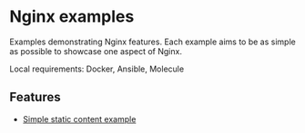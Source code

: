 # Nginx examples

Examples demonstrating Nginx features. Each example aims to be as simple as possible to showcase one aspect of Nginx. 

Local requirements: Docker, Ansible, Molecule


## Features

- [Simple static content example](simple_static_content_example)
